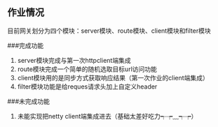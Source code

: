 ## 作业情况
目前网关划分为四个模块：server模块、route模块、client模块和filter模块

###完成功能
1. server模块完成与第一次httpclient端集成
2. route模块完成一个简单的随机选取目标url访问功能
3. client模块用的是同步方式获取响应结果（第一次作业的client端集成）
4. filter模块功能是给reques请求头加上自定义header

###未完成功能
1. 未能实现把netty client端集成进去（基础太差好吃力┭┮﹏┭┮）